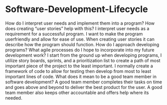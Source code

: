 # Software-Development-Lifecycle
How do I interpret user needs and implement them into a program? How does creating “user stories” help with this?
I interpret user needs as a requirement for a successful program. I want to make the program userfriendly and allow for ease of use. When creating user stories it can describe how the program should function. 
How do I approach developing programs? What agile processes do I hope to incorporate into my future development work?
I start from the ground up when developing programs, I utilize story boards, sprints, and a prioritization list to create a path of most important piece of the project to the least important. I normally create a framework of code to allow for testing then develop from most to least important lines of code. 
What does it mean to be a good team member in software development?
A good team member completes their tasks on time and goes above and beyond to deliver the best product for the user. A good team member also keeps other accountable and offers help where its needed. 
